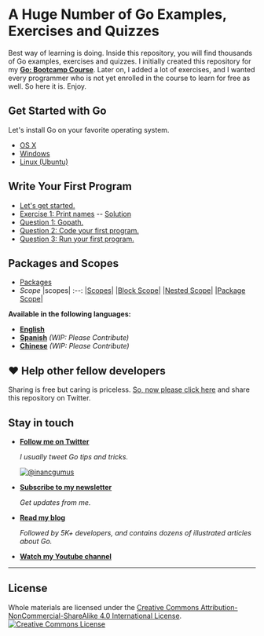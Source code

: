 # A Huge Number of Go Examples, Exercises and Quizzes

Best way of learning is doing. Inside this repository, you will find thousands of Go examples, exercises and quizzes. I initially created this repository for my **[Go: Bootcamp Course](https://www.udemy.com/course/learn-go-the-complete-bootcamp-course-golang/?referralCode=5CE6EB34E2B1EF4A7D37)**. Later on, I added a lot of exercises, and I wanted every programmer who is not yet enrolled in the course to learn for free as well. So here it is. Enjoy.

## Get Started with Go

Let's install Go on your favorite operating system.
* [OS X](https://github.com/inancgumus/learngo/blob/master/01-get-started/osx-installation.md)
* [Windows](https://github.com/inancgumus/learngo/blob/master/01-get-started/windows-installation.md)
* [Linux (Ubuntu)](https://github.com/inancgumus/learngo/blob/master/01-get-started/ubuntu-installation.md)

## Write Your First Program
* [Let's get started.](https://github.com/inancgumus/learngo/blob/master/01-get-started/README.md)
* [Exercise 1: Print names](https://github.com/inancgumus/learngo/blob/master/02-write-your-first-program/exercises/01-print-names/main.go) -- [Solution](https://github.com/inancgumus/learngo/blob/master/02-write-your-first-program/exercises/01-print-names/solution/main.go)
* [Question 1: Gopath.](https://github.com/inancgumus/learngo/tree/master/02-write-your-first-program/questions/01-gopath)
* [Question 2: Code your first program.](https://github.com/inancgumus/learngo/tree/master/02-write-your-first-program/questions/02-code-your-first-program)
* [Question 3: Run your first program.](https://github.com/inancgumus/learngo/tree/master/02-write-your-first-program/questions/03-run-your-first-program)

## Packages and Scopes
* [Packages](https://github.com/inancgumus/learngo/blob/master/03-packages-and-scopes/01-packages/main.go)
* *Scope*
|scopes|
:--:
|[Scopes](https://github.com/inancgumus/learngo/blob/master/03-packages-and-scopes/02-scopes/01-scopes/main.go)|
|[Block Scope](https://github.com/inancgumus/learngo/blob/master/03-packages-and-scopes/02-scopes/02-block-scope/main.go)|
|[Nested Scope](https://github.com/inancgumus/learngo/blob/master/03-packages-and-scopes/02-scopes/03-nested-scope/main.go)|
|[Package Scope](https://github.com/inancgumus/learngo/blob/master/03-packages-and-scopes/02-scopes/04-package-scope/main.go)|




**Available in the following languages:**
* **[English](https://github.com/inancgumus/learngo)**
* **[Spanish](translation/spanish)** _(WIP: Please Contribute)_
* **[Chinese](translation/chinese)** _(WIP: Please Contribute)_

## ❤️ Help other fellow developers

Sharing is free but caring is priceless. [So, now please click here](https://twitter.com/intent/tweet?text=I%27m%20learning%20%23golang%20with%201000%2B%20hand-crafted%20examples%2C%20exercises%2C%20and%20quizzes.&url=https://github.com/inancgumus/learngo&via=inancgumus) and share this repository on Twitter.

## Stay in touch

* **[Follow me on Twitter](https://twitter.com/inancgumus)**

  _I usually tweet Go tips and tricks._

  [![@inancgumus](https://img.shields.io/twitter/follow/inancgumus.svg?style=social&label=@inancgumus)](https://twitter.com/inancgumus)

* **[Subscribe to my newsletter](https://eepurl.com/c4DMNX)**

  _Get updates from me._

* **[Read my blog](https://blog.learngoprogramming.com)**

  _Followed by 5K+ developers, and contains dozens of illustrated articles about Go._

* **[Watch my Youtube channel](https://www.youtube.com/channel/UCYxepZhtnFIVRh8t5H_QAdg?view_as=subscriber)**

---

## License
Whole materials are licensed under the <a rel="license" href="https://creativecommons.org/licenses/by-nc-sa/4.0/">Creative Commons Attribution-NonCommercial-ShareAlike 4.0 International License</a>.<br/>
<a rel="license" href="https://creativecommons.org/licenses/by-nc-sa/4.0/"><img alt="Creative Commons License" style="border-width:0" src="https://i.creativecommons.org/l/by-nc-sa/4.0/88x31.png"/></a>
